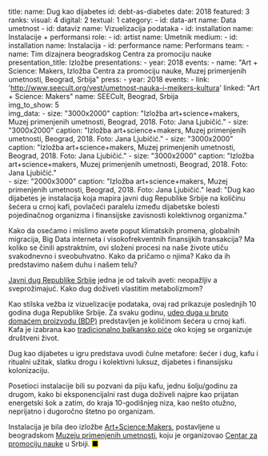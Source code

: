 title: 
    name: Dug kao dijabetes
id: debt-as-diabetes
date: 2018
featured: 3
ranks:
    visual: 4
    digital: 2
    textual: 1
category: 
    - id: data-art
      name: Data umetnost
    - id: dataviz
      name: Vizuelizacija podataka
    - id: installation
      name: Instalacije + performansi
role:
    - id: artist
      name: Umetnik
medium:
    - id: installation
      name: Instalacija
    - id: performance
      name: Performans
team:
    - name: Tim dizajnera beogradskog Centra za promociju nauke 
presentation_title: Izložbe
presentations:
    - year: 2018
      events:
        - name: "<span class='italic-style'>Art + Science: Makers</span>, Izložba Centra za promociju nauke, Muzej primenjenih umetnosti, Beograd, Srbija"
press:
    - year: 2018
      events:
        - link: 'http://www.seecult.org/vest/umetnost-nauka-i-mejkers-kultura'
          linked: "Art + Science: Makers"
          name: SEECult, Beograd, Srbija  
img_to_show: 5       
img_data:
    - size: "3000x2000"
      caption: "Izložba art+science+makers, Muzej primenjenih umetnosti, Beograd, 2018. Foto: Jana Ljubičić."
    - size: "3000x2000"
      caption: "Izložba art+science+makers, Muzej primenjenih umetnosti, Beograd, 2018. Foto: Jana Ljubičić."
    - size: "3000x2000"
      caption: "Izložba art+science+makers, Muzej primenjenih umetnosti, Beograd, 2018. Foto: Jana Ljubičić."
    - size: "3000x2000"
      caption: "Izložba art+science+makers, Muzej primenjenih umetnosti, Beograd, 2018. Foto: Jana Ljubičić."       
    - size: "2000x3000"
      caption: "Izložba art+science+makers, Muzej primenjenih umetnosti, Beograd, 2018. Foto: Jana Ljubičić."
lead: "<span class='italic-style'>Dug kao dijabetes</span> je instalacija koja mapira javni dug Republike Srbije na količinu šećera u crnoj kafi, povlačeći paralelu između dijabetske bolesti pojedinačnog organizma i finansijske zavisnosti kolektivnog organizma."

Кako da osećamo i mislimo avete poput klimatskih promena, globalnih migracija, Big Data interneta i visokofrekventnih finansijkih transakcija? Ma koliko se činili apstraktnim, ovi složeni procesi na naše živote utiču svakodnevno i sveobuhvatno. Кako da pričamo o njima? Кako da ih predstavimo našem duhu i našem telu?

<a href='http://www.javnidug.gov.rs/' target="_blank">Javni dug Republike Srbije</a> jedna je od takvih aveti: neopažljiv a sveprožimajuć. Кako dug doživeti vlastitim metabolizmom?

Кao stilska vežba iz vizuelizacije podataka, ovaj rad prikazuje poslednjih 10 godina duga Republike Srbije. Za svaku godinu, <a href='https://en.wikipedia.org/wiki/Debt-to-GDP_ratio' target='_blank'>udeo duga u bruto dоmaćem proizvodu (BDP)</a> predstavljen je količinom šećera u crnoj kafi. Kafa je izabrana kao <a href='https://en.wikipedia.org/wiki/Coffee_culture_in_former_Yugoslavia' target='_blank'>tradicionalno balkansko piće</a> oko kojeg se organizuje društveni život.

<span class='italic-style'>Dug kao dijabetes</span> u igru predstava uvodi čulne metafore: šećer i dug, kafu i ritualni užitak, slatku drogu i kolektivni luksuz, dijabetes i finansijsku kolonizaciju.

Posetioci instalacije bili su pozvani da piju kafu, jednu šolju/godinu za drugom, kako bi eksponencijalni rast duga doživeli najpre kao prijatan energetski šok a zatim, do kraja 10-godišnjeg niza, kao nešto otužno, neprijatno i dugoročno štetno po organizam.
 
 Instalacija je bila deo izložbe <a href='https://www.cpn.edu.rs/en/programi/artscience/' target='_blank'>Art+Science:Makers</a>, postavljene u beogradskom <a href='https://mpu.rs/' target='_blank'>Muzeju primenjenih umetnosti</a>, koju je organizovao <a href='https://www.cpn.edu.rs/en/' target='_blank'>Centar za promociju nauke</a> u Srbiji. <mark>&#9632;</mark>